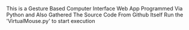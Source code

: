 This is a Gesture Based Computer Interface Web App Programmed Via Python and Also Gathered The Source Code From Github Itself
Run the 'VirtualMouse.py' to start execution 
